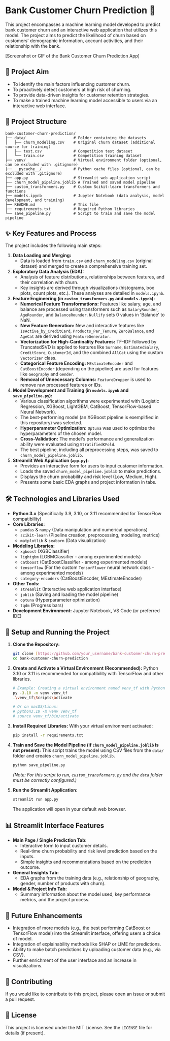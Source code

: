 # Bank Customer Churn Prediction 🏦

This project encompasses a machine learning model developed to predict bank customer churn and an interactive web application that utilizes this model. The project aims to predict the likelihood of churn based on customers' demographic information, account activities, and their relationship with the bank.

[Screenshot or GIF of the Bank Customer Churn Prediction App]

## 🎯 Project Aim

* To identify the main factors influencing customer churn.
* To proactively detect customers at high risk of churning.
* To provide data-driven insights for customer retention strategies.
* To make a trained machine learning model accessible to users via an interactive web interface.

## 📂 Project Structure

```text
bank-customer-churn-prediction/
├── data/                     # Folder containing the datasets
│   ├── churn_modeling.csv    # Original churn dataset (additional source for training)
│   ├── test.csv              # Competition test dataset
│   └── train.csv             # Competition training dataset
├── venv/                     # Virtual environment folder (optional, can be excluded with .gitignore)
├── __pycache__/              # Python cache files (optional, can be excluded with .gitignore)
├── app.py                    # Streamlit web application script
├── churn_model_pipeline.joblib # Trained and saved model pipeline
├── custom_transformers.py    # Custom Scikit-learn transformers and functions
├── models.ipynb              # Jupyter Notebook (data analysis, model development, and training)
├── README.md                 # This file
├── requirements.txt          # Required Python libraries
└── save_pipeline.py          # Script to train and save the model pipeline
```

## ✨ Key Features and Process

The project includes the following main steps:

1.  **Data Loading and Merging:**
    * Data is loaded from `train.csv` and `churn_modeling.csv` (original dataset) and merged to create a comprehensive training set.
2.  **Exploratory Data Analysis (EDA):**
    * Analysis of feature distributions, relationships between features, and their correlation with churn.
    * Key insights are derived through visualizations (histograms, box plots, count plots, etc.). These analyses are detailed in `models.ipynb`.
3.  **Feature Engineering (in `custom_transformers.py` and `models.ipynb`):**
    * **Numerical Feature Transformations:** Features like salary, age, and balance are processed using transformers such as `SalaryRounder`, `AgeRounder`, and `BalanceRounder`. `Nullify` sets 0 values in 'Balance' to NaN.
    * **New Feature Generation:** New and interactive features like `IsActive_by_CreditCard`, `Products_Per_Tenure`, `ZeroBalance`, and `AgeCat` are derived using `FeatureGenerator`.
    * **Vectorization for High-Cardinality Features:** TF-IDF followed by TruncatedSVD is applied to features like `Surname`, `EstimatedSalary`, `CreditScore`, `CustomerId`, and the combined `AllCat` using the custom `Vectorizer` class.
    * **Categorical Feature Encoding:** `MEstimateEncoder` and `CatBoostEncoder` (depending on the pipeline) are used for features like `Geography` and `Gender`.
    * **Removal of Unnecessary Columns:** `FeatureDropper` is used to remove raw processed features or IDs.
4.  **Model Development and Training (in `models.ipynb` and `save_pipeline.py`):**
    * Various classification algorithms were experimented with (Logistic Regression, XGBoost, LightGBM, CatBoost, TensorFlow-based Neural Network).
    * The best-performing model (an XGBoost pipeline is exemplified in this repository) was selected.
    * **Hyperparameter Optimization:** `Optuna` was used to optimize the hyperparameters of the chosen model.
    * **Cross-Validation:** The model's performance and generalization ability were evaluated using `StratifiedKFold`.
    * The best pipeline, including all preprocessing steps, was saved to `churn_model_pipeline.joblib`.
5.  **Streamlit Web Application (`app.py`):**
    * Provides an interactive form for users to input customer information.
    * Loads the saved `churn_model_pipeline.joblib` to make predictions.
    * Displays the churn probability and risk level (Low, Medium, High).
    * Presents some basic EDA graphs and project information in tabs.

## 🛠️ Technologies and Libraries Used

* **Python 3.x** (Specifically 3.9, 3.10, or 3.11 recommended for TensorFlow compatibility)
* **Core Libraries:**
    * `pandas` & `numpy` (Data manipulation and numerical operations)
    * `scikit-learn` (Pipeline creation, preprocessing, modeling, metrics)
    * `matplotlib` & `seaborn` (Data visualization)
* **Modeling Libraries:**
    * `xgboost` (XGBClassifier)
    * `lightgbm` (LGBMClassifier - among experimented models)
    * `catboost` (CatBoostClassifier - among experimented models)
    * `tensorflow` (For the custom `TensorFlower` neural network class - among experimented models)
    * `category-encoders` (CatBoostEncoder, MEstimateEncoder)
* **Other Tools:**
    * `streamlit` (Interactive web application interface)
    * `joblib` (Saving and loading the model pipeline)
    * `optuna` (Hyperparameter optimization)
    * `tqdm` (Progress bars)
* **Development Environment:** Jupyter Notebook, VS Code (or preferred IDE)

## 🚀 Setup and Running the Project

1.  **Clone the Repository:**
    ```bash
    git clone [https://github.com/your_username/bank-customer-churn-prediction.git](https://github.com/your_username/bank-customer-churn-prediction.git)
    cd bank-customer-churn-prediction
    ```

2.  **Create and Activate a Virtual Environment (Recommended):**
    Python 3.10 or 3.11 is recommended for compatibility with TensorFlow and other libraries.
    ```bash
    # Example: Creating a virtual environment named venv_tf with Python 3.10 (using py launcher on Windows)
    py -3.10 -m venv venv_tf
    .\venv_tf\Scripts\activate

    # Or on macOS/Linux:
    # python3.10 -m venv venv_tf
    # source venv_tf/bin/activate
    ```

3.  **Install Required Libraries:**
    With your virtual environment activated:
    ```bash
    pip install -r requirements.txt
    ```

4.  **Train and Save the Model Pipeline (if `churn_model_pipeline.joblib` is not present):**
    This script trains the model using CSV files from the `data/` folder and creates `churn_model_pipeline.joblib`.
    ```bash
    python save_pipeline.py
    ```
    *(Note: For this script to run, `custom_transformers.py` and the `data` folder must be correctly configured.)*

5.  **Run the Streamlit Application:**
    ```bash
    streamlit run app.py
    ```
    The application will open in your default web browser.

## 📊 Streamlit Interface Features

* **Main Page / Single Prediction Tab:**
    * Interactive form to input customer details.
    * Real-time churn probability and risk level prediction based on the inputs.
    * Simple insights and recommendations based on the prediction outcome.
* **General Insights Tab:**
    * EDA graphs from the training data (e.g., relationship of geography, gender, number of products with churn).
* **Model & Project Info Tab:**
    * Summary information about the model used, key performance metrics, and the project process.

## 🔮 Future Enhancements

* Integration of more models (e.g., the best performing CatBoost or TensorFlow model) into the Streamlit interface, offering users a choice of model.
* Integration of explainability methods like SHAP or LIME for predictions.
* Ability to make batch predictions by uploading customer data (e.g., via CSV).
* Further enrichment of the user interface and an increase in visualizations.

## 🙏 Contributing

If you would like to contribute to this project, please open an issue or submit a pull request.

## 📄 License

This project is licensed under the MIT License. See the `LICENSE` file for details (if present).
